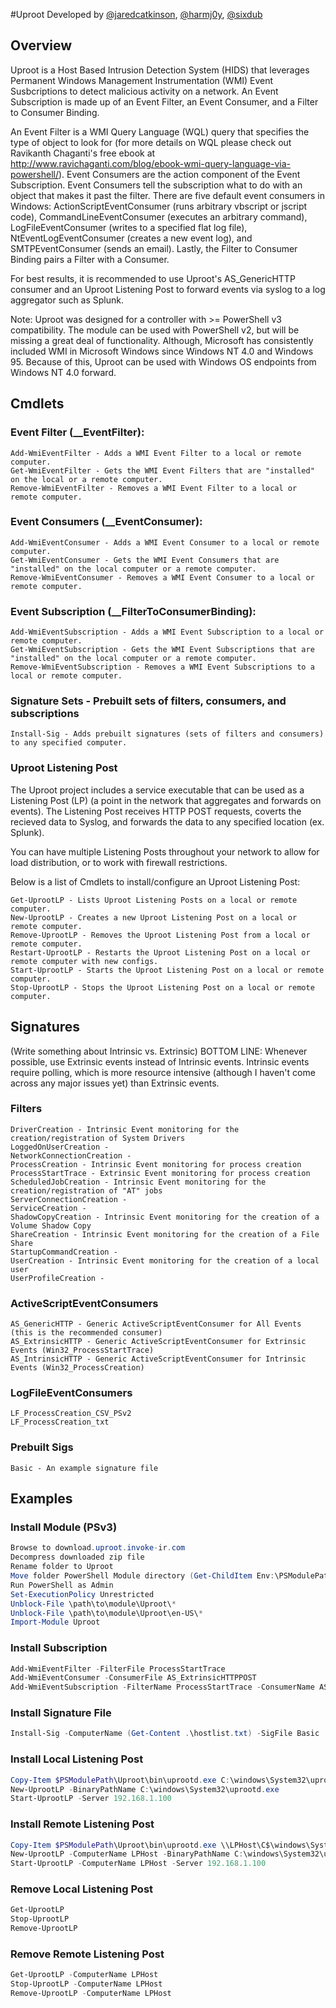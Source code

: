 #Uproot
Developed by [@jaredcatkinson](https://twitter.com/jaredcatkinson), [@harmj0y](https://twitter.com/harmj0y), [@sixdub](https://twitter.com/sixdub)

## Overview
Uproot is a Host Based Intrusion Detection System (HIDS) that leverages Permanent Windows Management Instrumentation (WMI) Event Susbcriptions to detect malicious activity on a network. An Event Subscription is made up of an Event Filter, an Event Consumer, and a Filter to Consumer Binding.

An Event Filter is a WMI Query Language (WQL) query that specifies the type of object to look for (for more details on WQL please check out Ravikanth Chaganti's free ebook at http://www.ravichaganti.com/blog/ebook-wmi-query-language-via-powershell/). Event Consumers are the action component of the Event Subscription. Event Consumers tell the subscription what to do with an object that makes it past the filter. There are five default event consumers in Windows: ActionScriptEventConsumer (runs arbitrary vbscript or jscript code), CommandLineEventConsumer (executes an arbitrary command), LogFileEventConsumer (writes to a specified flat log file), NtEventLogEventConsumer (creates a new event log), and SMTPEventConsumer (sends an email). Lastly, the Filter to Consumer Binding pairs a Filter with a Consumer.

For best results, it is recommended to use Uproot's AS_GenericHTTP consumer and an Uproot Listening Post to forward events via syslog to a log aggregator such as Splunk.

Note: Uproot was designed for a controller with >= PowerShell v3 compatibility. The module can be used with PowerShell v2, but will be missing a great deal of functionality. Although, Microsoft has consistently included WMI in Microsoft Windows since Windows NT 4.0 and Windows 95.  Because of this, Uproot can be used with Windows OS endpoints from Windows NT 4.0 forward.

## Cmdlets
### Event Filter (__EventFilter):
```
Add-WmiEventFilter - Adds a WMI Event Filter to a local or remote computer.
Get-WmiEventFilter - Gets the WMI Event Filters that are "installed" on the local or a remote computer.
Remove-WmiEventFilter - Removes a WMI Event Filter to a local or remote computer.
```

### Event Consumers (__EventConsumer):
```
Add-WmiEventConsumer - Adds a WMI Event Consumer to a local or remote computer.
Get-WmiEventConsumer - Gets the WMI Event Consumers that are "installed" on the local computer or a remote computer.
Remove-WmiEventConsumer - Removes a WMI Event Consumer to a local or remote computer.
```

### Event Subscription (__FilterToConsumerBinding):
```
Add-WmiEventSubscription - Adds a WMI Event Subscription to a local or remote computer.
Get-WmiEventSubscription - Gets the WMI Event Subscriptions that are "installed" on the local computer or a remote computer.
Remove-WmiEventSubscription - Removes a WMI Event Subscriptions to a local or remote computer.
```

### Signature Sets - Prebuilt sets of filters, consumers, and subscriptions
```
Install-Sig - Adds prebuilt signatures (sets of filters and consumers) to any specified computer.
```

### Uproot Listening Post
The Uproot project includes a service executable that can be used as a Listening Post (LP) (a point in the network that aggregates and forwards on events). The Listening Post receives HTTP POST requests, coverts the recieved data to Syslog, and forwards the data to any specified location (ex. Splunk).

You can have multiple Listening Posts throughout your network to allow for load distribution, or to work with firewall restrictions.

Below is a list of Cmdlets to install/configure an Uproot Listening Post:
```
Get-UprootLP - Lists Uproot Listening Posts on a local or remote computer.
New-UprootLP - Creates a new Uproot Listening Post on a local or remote computer.
Remove-UprootLP - Removes the Uproot Listening Post from a local or remote computer.
Restart-UprootLP - Restarts the Uproot Listening Post on a local or remote computer with new configs.
Start-UprootLP - Starts the Uproot Listening Post on a local or remote computer.
Stop-UprootLP - Stops the Uproot Listening Post on a local or remote computer.
```

## Signatures
(Write something about Intrinsic vs. Extrinsic)
BOTTOM LINE: Whenever possible, use Extrinsic events instead of Intrinsic events. Intrinsic events require polling, which is more resource intensive (although I haven't come across any major issues yet) than Extrinsic events.

### Filters
```
DriverCreation - Intrinsic Event monitoring for the creation/registration of System Drivers
LoggedOnUserCreation - 
NetworkConnectionCreation - 
ProcessCreation - Intrinsic Event monitoring for process creation
ProcessStartTrace - Extrinsic Event monitoring for process creation 
ScheduledJobCreation - Intrinsic Event monitoring for the creation/registration of "AT" jobs
ServerConnectionCreation - 
ServiceCreation - 
ShadowCopyCreation - Intrinsic Event monitoring for the creation of a Volume Shadow Copy
ShareCreation - Intrinsic Event monitoring for the creation of a File Share
StartupCommandCreation - 
UserCreation - Intrinsic Event monitoring for the creation of a local user
UserProfileCreation - 
```

### ActiveScriptEventConsumers
```
AS_GenericHTTP - Generic ActiveScriptEventConsumer for All Events (this is the recommended consumer)
AS_ExtrinsicHTTP - Generic ActiveScriptEventConsumer for Extrinsic Events (Win32_ProcessStartTrace)
AS_IntrinsicHTTP - Generic ActiveScriptEventConsumer for Intrinsic Events (Win32_ProcessCreation)
```

### LogFileEventConsumers
```
LF_ProcessCreation_CSV_PSv2
LF_ProcessCreation_txt
```

### Prebuilt Sigs
```
Basic - An example signature file
```

## Examples
### Install Module (PSv3)
```powershell
Browse to download.uproot.invoke-ir.com
Decompress downloaded zip file
Rename folder to Uproot
Move folder PowerShell Module directory (Get-ChildItem Env:\PSModulePath | Select-Object -ExpandProperty Value)
Run PowerShell as Admin
Set-ExecutionPolicy Unrestricted
Unblock-File \path\to\module\Uproot\*
Unblock-File \path\to\module\Uproot\en-US\*
Import-Module Uproot
```

### Install Subscription
```powershell
Add-WmiEventFilter -FilterFile ProcessStartTrace
Add-WmiEventConsumer -ConsumerFile AS_ExtrinsicHTTPPOST
Add-WmiEventSubscription -FilterName ProcessStartTrace -ConsumerName AS_GenericHTTP
```

### Install Signature File
```powershell
Install-Sig -ComputerName (Get-Content .\hostlist.txt) -SigFile Basic
```

### Install Local Listening Post
```powershell
Copy-Item $PSModulePath\Uproot\bin\uprootd.exe C:\windows\System32\uprootd.exe
New-UprootLP -BinaryPathName C:\windows\System32\uprootd.exe
Start-UprootLP -Server 192.168.1.100
```

### Install Remote Listening Post
```powershell
Copy-Item $PSModulePath\Uproot\bin\uprootd.exe \\LPHost\C$\windows\System32\uprootd.exe
New-UprootLP -ComputerName LPHost -BinaryPathName C:\windows\System32\uprootd.exe
Start-UprootLP -ComputerName LPHost -Server 192.168.1.100
```

### Remove Local Listening Post
```powershell
Get-UprootLP
Stop-UprootLP
Remove-UprootLP
```

### Remove Remote Listening Post
```powershell
Get-UprootLP -ComputerName LPHost
Stop-UprootLP -ComputerName LPHost
Remove-UprootLP -ComputerName LPHost
```
    
